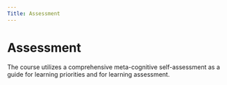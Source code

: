 ```yaml
---
Title: Assessment
---
```


# Assessment
The course utilizes a comprehensive meta-cognitive self-assessment as a guide for learning priorities and for learning assessment.

